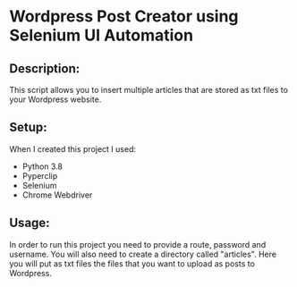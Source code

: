 # Wordpress Post Creator using Selenium UI Automation

## Description:
This script allows you to insert multiple articles that are stored as txt files to your Wordpress website. 

## Setup:
When I created this project I used:
- Python 3.8
- Pyperclip
- Selenium
- Chrome Webdriver

## Usage:
In order to run this project you need to provide a route, password and username.
You will also need to create a directory called "articles". Here you will put as txt files the files that you want to upload as posts to Wordpress.

